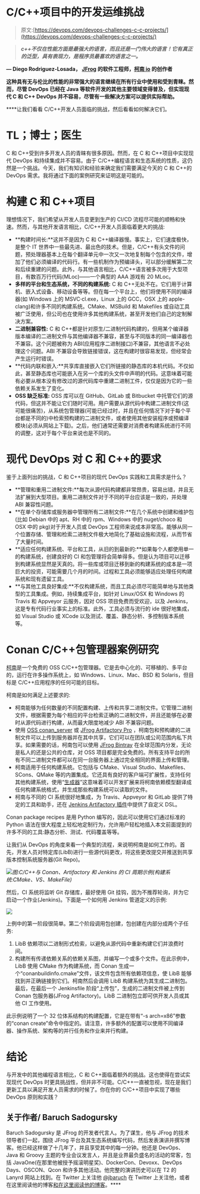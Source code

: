 # C/C++项目中的开发运维挑战

> 原文:[https://devops.com/devops-challenges-c-c-projects/](https://devops.com/devops-challenges-c-c-projects/)

> ***c++不仅在性能方面是最强大的语言，而且还是一门伟大的语言！它有真正的泛型，具有表现力，是程序员最喜欢的语言之一。***

******—** Diego Rodriguez-Losada， [JFrog](https://www.jfrog.com/) 的软件工程师，[柯南 io](https://conan.io/) 的创作者****

****这种具有无与伦比的性能的非常强大的语言继续在所有行业中使用和受到青睐。然而，尽管 DevOps 已经在 Java 等软件开发的其他主要领域变得普及，但实现现代 C 和 C++ DevOps 并不容易，尽管有一些解决方案可以提供实际帮助。****

 ****让我们看看 C/C++开发人员面临的挑战，然后看看如何解决它们。

# TL；博士；医生

C 和 C++受到许多开发人员的青睐有很多原因。然而，在 C 和 C++项目中实现现代 DevOps 和持续集成并不容易。由于 C/C++编程语言和生态系统的性质，这仍然是一个挑战。今天，我们有知识和经验来确定我们需要满足今天的 C 和 C++的 DevOps 需求。我将通过下面的案例研究来证明这是可能的。

# 构建 C 和 C++项目

理想情况下，我们希望从开发人员变更到生产的 CI/CD 流程尽可能的顺畅和快速。然而，与其他开发语言相比，C/C++开发人员面临着更大的挑战:

*   **构建时间长:**这并不是因为 C 和 C++编译器慢。事实上，它们速度极快，是整个 IT 世界中一些最先进、最出色的技术。但是，C/C++有头文件的问题，预处理器基本上在每个翻译单元中一次又一次地复制每个包含的文件，增加了他们必须编译的代码行。有一些机制作为预编译头，可以部分缓解第二次和后续重建的问题。此外，与其他语言相比，C/C++语言被多次用于大型项目，有数百万行代码(MLoc)——一个典型的 AAA 游戏有 20 MLoc。
*   **多样的平台和生态系统，不同的构建系统:** C 和 C++无处不在。它们用于计算机、嵌入式设备、移动设备等等。但在每一个平台上，他们将使用不同的编译器(如 Windows 上的 MSVC·cl.exe，Linux 上的 GCC，OSX 上的 apple-clang)和许多不同的构建系统。CMake、MSBuild 和 Makefiles 或自动工具被广泛使用，但公司也在使用许多其他构建系统，甚至开发他们自己的定制解决方案。
*   **二进制兼容性:** C 和 C++都是针对原生/二进制代码构建的，但用某个编译器版本编译的二进制文件与其他编译器不兼容，甚至与不同版本的同一编译器也不兼容。这个问题被称为 ABI(应用程序二进制接口)不兼容，其他语言不必处理这个问题。ABI 不兼容会导致链接错误，这在构建时很容易发现，但经常会产生运行时错误。
*   **代码内联和嵌入:**共享库直接嵌入它们所链接的静态库的本机代码。不仅如此，甚至静态库也可能嵌入在另一个库的头文件中声明的代码。这意味着可能有必要从根本没有修改过的源代码库中重建二进制工件，仅仅是因为它的一些依赖关系发生了变化。
*   **OSS 缺乏标准:** OSS 库可以在 GitHub、GitLab 或 Bitbucket 中托管它们的源代码，但这并不能让它们随时可用。用户需要从源代码中构建二进制文件(这可能很痛苦)，从系统包管理器(可能已经过时，并且在任何情况下对于每个平台都是不同的)中检索预构建的二进制文件，或者使用其他安装程序或预编译模块(必须从网站上下载)。之后，他们通常还需要对消费者构建系统进行不同的调整，这对于每个平台来说也是不同的。

# 现代 DevOps 对 C 和 C++的要求

鉴于上面列出的挑战，C 和 C++项目的现代 DevOps 实践和工具需求是什么？

*   **管理和重用二进制文件:**每次从源代码构建都非常昂贵，容易出错，并且无法扩展到大型项目。重用二进制文件对于不同的平台应该是一致的，并处理 ABI 兼容性问题。
*   **在单个存储库或服务器中管理所有二进制文件:**在几个系统中创建和维护包(比如 Debian 中的 apt、RH 中的 rpm、Windows 中的 nuget/choco 和 OSX 中的 pkg)对于开发人员或 DevOps 工程师来说成本非常高。能够从同一个位置存储、管理和检索二进制文件极大地简化了基础设施和流程，从而节省了大量时间。
*   **适应任何构建系统、平台和工具，从旧的到最新的:**如果每个人都使用单一的构建系统，创建良好的 CI 和包管理将会简单得多。但是认为项目可以迁移到构建系统显然是天真的。将一些库或项目迁移到新的构建系统的成本是一项巨大的投资，可能需要几个月的时间。过程和工具必须能够适应处理任何构建系统和现有遗留工具。
*   **与其他工具良好集成:**不仅构建系统，而且工具必须尽可能简单地与其他类型的工具集成。例如，持续集成平台，如针对 Linux/OSX 和 Windows 的 Travis 和 Appveyor 云服务，因对 OSS 项目免费而受欢迎，以及 Jenkins，这是专有代码行业事实上的标准。此外，工具必须与流行的 ide 很好地集成，如 Visual Studio 或 XCode 以及测试、覆盖、静态分析、多控制版本系统等。

# Conan C/C++包管理器案例研究

[柯南](http://conan.io/)是一个免费的 OSS C/C++包管理器。它是去中心化的、可移植的、多平台的，运行在许多操作系统上，如 Windows、Linux、Mac、BSD 和 Solaris，但目标是 C/C++应用程序的任何可能的目标。

柯南是如何满足上述要求的:

*   柯南能够为任何数量的不同配置构建、上传和共享二进制文件。它管理二进制文件，根据需要为每个相应的平台检索正确的二进制文件，并且还能够在必要时从源代码进行构建，从而最大限度地减少 ABI 不兼容问题。
*   使用 [OSS conan_server](https://conanio.readthedocs.io/en/latest/server.html) 或 [JFrog Artifactory Pro](https://www.jfrog.com/artifactory/versions/) ，柯南包和预构建的二进制文件可以上传到服务器并在其中共享，它们可以在团队或公司范围内私下共享。如果需要的话，柯南包可以使用 [JFrog Bintray](https://www.jfrog.com/bintray/) 在全球范围内分发，无论是私人的还是公共的仓库，对 OSS 项目都是完全免费的。所有支持平台的所有不同二进制文件都可以在同一台服务器上通过完全相同的界面上传和管理。
*   柯南适用于任何构建系统。它包括与 CMake、Visual Studio、Makefiles、SCons、QMake 等的内置集成。它还具有良好的客户端可扩展性，支持任何其他构建系统，使用“[生成器](http://docs.conan.io/en/latest/reference/generators.html)”这意味着可以开发扩展来将柯南依赖模型翻译成任何构建系统格式，并生成那些构建系统可以读取的文件。
*   柯南与不同的 CI 系统很好地集成，为 Travis、Appveyor 和 GitLab 提供了特定的工具和助手，还在 [Jenkins Artifactory 插件](https://www.jfrog.com/confluence/display/RTF/Jenkins+Artifactory+Plug-in)中提供了自定义 DSL。

Conan package recipes 是用 Python 编写的，因此可以使用它们通过标准的 Python 语法在很大程度上轻松地定制行为，允许用户轻松地插入本文前面提到的许多不同的工具:静态分析、测试、代码覆盖等等。

让我们从 DevOps 的角度来看一个典型的流程，来说明柯南是如何工作的。首先，开发人员对特定库(LibB)进行一些源代码更改，将这些更改提交并推送到共享版本控制系统服务器(Git Repo)。

*![](../Images/8fb3657fb39a03f758ce6b2102514698.png)图:C/C++与 Conan、Artifactory 和 Jenkins 的 CI 周期示例(构建系统:CMake、VS、MakeFile)*

然后，CI 系统将监听 Git 存储库，最好使用 Git 挂钩，因为不推荐轮询，并为它启动一个作业(Jenkins)。下面是一个如何用 Jenkins 管道定义的示例:

![](../Images/a8263bcb71da3cff2a3247d0608e96ec.png)

上例中的第一阶段很简单。第二个阶段调用包创建，包创建在内部分成两个子任务:

1.  LibB 依赖项以二进制形式检索，以避免从源代码中重新构建它们并浪费时间。
2.  构建所有传递依赖关系的依赖关系图，并编写一个或多个文件。在此示例中，LibB 使用 CMake 作为构建系统，而 Conan 生成一个“conanbuildinfo.cmake”文件，该文件包含所有依赖项信息，使 LibB 能够找到并正确链接到它们。柯南然后会调用 LibB 构建系统为其生成二进制包。最后，在最后一个 Jenkinsfile 阶段“上传包”，生成的二进制文件被上传到 Conan 包服务器(JFrog Artifactory)。LibB 二进制包立即可供开发人员或其他 CI 工作使用。

此示例说明了一个 32 位体系结构的构建配置，它是在带有“-s arch=x86”参数的“conan create”命令中指定的。请注意，许多额外的配置可以使用不同编译器、操作系统、架构等的并行任务和作业来并行构建。

# 结论

与开发中的其他编程语言相比，C 和 C++面临着额外的挑战。这也使得在尝试实现现代 DevOps 时更具挑战性，但并非不可能。C/C++一直被忽视，现在是我们更新工具以满足开发人员需求的时候了。你在你的 C/C++项目中实现了哪些 DevOps 原则和实践？

## 关于作者/ Baruch Sadogursky

Baruch Sadogursky 是 JFrog 的开发者代言人。为了谋生，他与 JFrog 的技术领导者们一起，围绕 JFrog 平台及其生态系统编写代码，然后发表演讲并撰写博客。他已经这样做了十几年了，并且享受其中的每一分钟。他还是 DevOps、Java 和 Groovy 主题的专业会议发言人，并且是业界最负盛名的活动的常客，包括 JavaOne(在那里他被授予摇滚明星奖)、DockerCon、Devoxx、DevOps Days、OSCON、Qcon 和许多其他活动。他完整的演讲历史可以在 T2 的 Lanyrd 网站上找到。在 Twitter 上关注他 [@jbaruch](https://www.twitter.com/jbaruch) 在 Twitter 上关注他，或者在这里阅读他的博客[和在这里](https://www.jfrog.com/blog/)[阅读他的博客](http://blog.bintray.com)。****